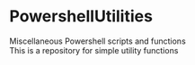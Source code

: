 # PowershellUtilities
Miscellaneous Powershell scripts and functions  
This is a repository for simple utility functions
